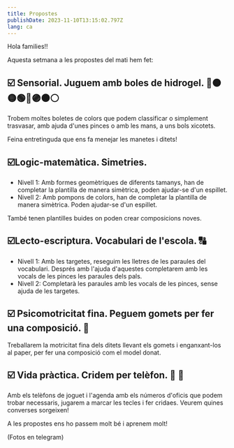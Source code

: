 ```yaml
---
title: Propostes
publishDate: 2023-11-10T13:15:02.797Z
lang: ca
---
```

Hola families!! 

Aquesta setmana a les propostes del mati hem fet:

## ☑️ Sensorial. Juguem amb boles de hidrogel. 🔴🟠🟡🟢🔵🟣⚫️⚪️

Trobem moltes boletes de colors que podem classificar o simplement trasvasar, amb ajuda d'unes pinces o amb les mans, a uns bols xicotets. 

Feina entretinguda que ens fa menejar les manetes i ditets! 

## ☑️Logic-matemàtica. Simetries.

* Nivell 1: Amb formes geomètriques de diferents tamanys, han de completar la plantilla de manera simètrica, poden ajudar-se d'un espillet.
* Nivell 2: Amb pompons de colors, han de completar la plantilla de manera simètrica. Poden ajudar-se d'un espillet. 

També tenen plantilles buides on poden crear composicions noves.

## ☑️Lecto-escriptura. Vocabulari de l'escola. 🔠

* Nivell 1: Amb les targetes, reseguim les lletres de les paraules del vocabulari. Després amb l'ajuda d'aquestes completarem amb les vocals de les pinces les paraules dels pals.
* Nivell 2: Completarà les paraules amb les vocals de les pinces, sense ajuda de les targetes.

## ☑️ Psicomotricitat fina. Peguem gomets per fer una composició. 🍂

Treballarem la motricitat fina dels ditets llevant els gomets i enganxant-los al paper, per fer una composició com el model donat.

## ☑️ Vida pràctica. Cridem per telèfon. 📱 📲

Amb els telèfons de joguet i l'agenda amb els números d'oficis que podem trobar necessaris, jugarem a marcar les tecles i fer cridaes. Veurem quines converses sorgeixen!

A les propostes ens ho passem molt bé i aprenem molt!

(Fotos en telegram)